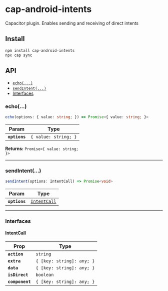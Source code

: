 # cap-android-intents

Capacitor plugin. Enables sending and receiving of direct intents

## Install

```bash
npm install cap-android-intents
npx cap sync
```

## API

<docgen-index>

* [`echo(...)`](#echo)
* [`sendIntent(...)`](#sendintent)
* [Interfaces](#interfaces)

</docgen-index>

<docgen-api>
<!--Update the source file JSDoc comments and rerun docgen to update the docs below-->

### echo(...)

```typescript
echo(options: { value: string; }) => Promise<{ value: string; }>
```

| Param         | Type                            |
| ------------- | ------------------------------- |
| **`options`** | <code>{ value: string; }</code> |

**Returns:** <code>Promise&lt;{ value: string; }&gt;</code>

--------------------


### sendIntent(...)

```typescript
sendIntent(options: IntentCall) => Promise<void>
```

| Param         | Type                                              |
| ------------- | ------------------------------------------------- |
| **`options`** | <code><a href="#intentcall">IntentCall</a></code> |

--------------------


### Interfaces


#### IntentCall

| Prop            | Type                                 |
| --------------- | ------------------------------------ |
| **`action`**    | <code>string</code>                  |
| **`extra`**     | <code>{ [key: string]: any; }</code> |
| **`data`**      | <code>{ [key: string]: any; }</code> |
| **`isDirect`**  | <code>boolean</code>                 |
| **`component`** | <code>{ [key: string]: any; }</code> |

</docgen-api>

